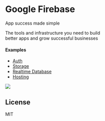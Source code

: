 # Google Firebase

App success made simple

The tools and infrastructure you need to build  
better apps and grow successful businesses

#### Examples
  - [Auth](https://firebase.google.com/docs/auth/)
  - [Storage](https://firebase.google.com/docs/storage/)
  - [Realtime Database](https://firebase.google.com/docs/database/)
  - [Hosting](https://firebase.google.com/docs/hosting/)

[![](https://lh3.googleusercontent.com/Jp5DG28Mj668TyylbnjcCjNvzh-9-IjxT1IixnKrOziswXJzQZZ8GUpRobmQPba0vvINC8c6GymEni3UYcAX3uLVdHFz0Z_x=s888)](https://monetizejs.com/authorize?client_id=ESTHdCYOi18iLhhO&summary=true)

License
----

MIT
